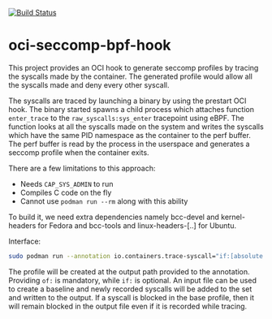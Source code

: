 [![Build Status](https://api.cirrus-ci.com/github/containers/oci-seccomp-bpf-hook.svg)](https://cirrus-ci.com/github/containers/oci-seccomp-bpf-hook/master)

# oci-seccomp-bpf-hook

This project provides an OCI hook to generate seccomp profiles by tracing the syscalls made by the container. The generated profile would allow all the syscalls made and deny every other syscall.

The syscalls are traced by launching a binary by using the prestart OCI hook. The binary started spawns a child process which attaches function `enter_trace` to the `raw_syscalls:sys_enter` tracepoint using eBPF. The function looks at all the syscalls made on the system and writes the syscalls which have the same PID namespace as the container to the perf buffer. The perf buffer is read by the process in the userspace and generates a seccomp profile when the container exits.

There are a few limitations to this approach:

* Needs `CAP_SYS_ADMIN` to run
* Compiles C code on the fly
* Cannot use `podman run --rm` along with this ability

To build it, we need extra dependencies namely bcc-devel and kernel-headers for Fedora and bcc-tools and linux-headers-[..] for Ubuntu.

Interface:

```bash
sudo podman run --annotation io.containers.trace-syscall="if:[absolute path to the input file];of:[absolute path to the output file]" IMAGE COMMAND
```

The profile will be created at the output path provided to the annotation. Providing `of:` is mandatory, while `if:` is optional. An input file can be used to create a baseline and newly recorded syscalls will be added to the set and written to the output. If a syscall is blocked in the base profile, then it will remain blocked in the output file even if it is recorded while tracing.
